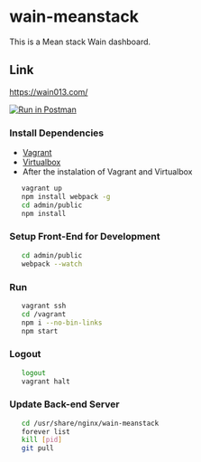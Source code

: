 # wain-meanstack
This is a Mean stack Wain dashboard.

## Link
https://wain013.com/

[![Run in Postman](https://run.pstmn.io/button.svg)](https://app.getpostman.com/run-collection/93ce59cb56fe34e4cb7f)

### Install Dependencies
* [Vagrant](https://www.vagrantup.com/downloads.html)
* [Virtualbox](https://www.virtualbox.org/wiki/Downloads)
* After the instalation of Vagrant and Virtualbox
```bash
   vagrant up
   npm install webpack -g
   cd admin/public
   npm install
```

### Setup Front-End for Development
```bash
   cd admin/public
   webpack --watch
```
### Run
```bash
   vagrant ssh
   cd /vagrant
   npm i --no-bin-links
   npm start
```
### Logout
```bash
   logout
   vagrant halt
```
### Update Back-end Server
```bash
   cd /usr/share/nginx/wain-meanstack
   forever list
   kill [pid]
   git pull
```
